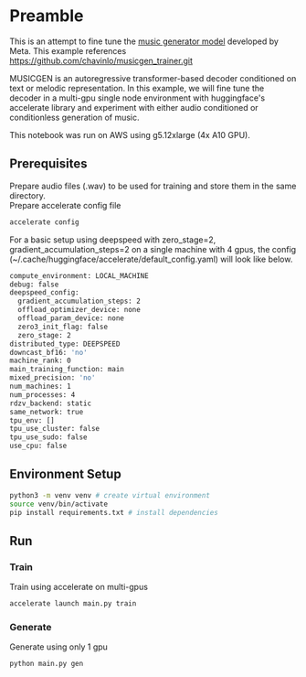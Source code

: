 # Preamble
This is an attempt to fine tune the [music generator model](https://github.com/facebookresearch/audiocraft) developed by Meta.  This example references https://github.com/chavinlo/musicgen_trainer.git

MUSICGEN is an autoregressive transformer-based decoder conditioned on text or melodic representation. In this example, we will fine tune the decoder in a multi-gpu single node environment with huggingface's accelerate library and experiment with either audio conditioned or conditionless generation of music.

This notebook was run on AWS using g5.12xlarge (4x A10 GPU).

## Prerequisites
Prepare audio files (.wav) to be used for training and store them in the same directory.  
Prepare accelerate config file
```bash
accelerate config
```

For a basic setup using deepspeed with zero_stage=2, gradient_accumulation_steps=2 on a single machine with 4 gpus, the config (~/.cache/huggingface/accelerate/default_config.yaml) will look like below.
```bash
compute_environment: LOCAL_MACHINE
debug: false
deepspeed_config:
  gradient_accumulation_steps: 2
  offload_optimizer_device: none
  offload_param_device: none
  zero3_init_flag: false
  zero_stage: 2
distributed_type: DEEPSPEED
downcast_bf16: 'no'
machine_rank: 0
main_training_function: main
mixed_precision: 'no'
num_machines: 1
num_processes: 4
rdzv_backend: static
same_network: true
tpu_env: []
tpu_use_cluster: false
tpu_use_sudo: false
use_cpu: false
```

## Environment Setup

```bash
python3 -m venv venv # create virtual environment
source venv/bin/activate
pip install requirements.txt # install dependencies
```

## Run

### Train

Train using accelerate on multi-gpus

```bash
accelerate launch main.py train
```

### Generate

Generate using only 1 gpu

```bash
python main.py gen
```
